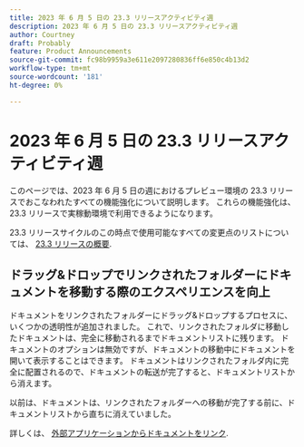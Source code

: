 ```yaml
---
title: 2023 年 6 月 5 日の 23.3 リリースアクティビティ週
description: 2023 年 6 月 5 日の 23.3 リリースアクティビティ週
author: Courtney
draft: Probably
feature: Product Announcements
source-git-commit: fc98b9959a3e611e2097280836ff6e850c4b13d2
workflow-type: tm+mt
source-wordcount: '181'
ht-degree: 0%

---
```


# 2023 年 6 月 5 日の 23.3 リリースアクティビティ週

このページでは、2023 年 6 月 5 日の週におけるプレビュー環境の 23.3 リリースでおこなわれたすべての機能強化について説明します。 これらの機能強化は、23.3 リリースで実稼動環境で利用できるようになります。

23.3 リリースサイクルのこの時点で使用可能なすべての変更点のリストについては、 [23.3 リリースの概要](/help/quicksilver/product-announcements/product-releases/23.3-release-activity/23-3-release-overview.md).

## ドラッグ&amp;ドロップでリンクされたフォルダーにドキュメントを移動する際のエクスペリエンスを向上

ドキュメントをリンクされたフォルダーにドラッグ&amp;ドロップするプロセスに、いくつかの透明性が追加されました。 これで、リンクされたフォルダに移動したドキュメントは、完全に移動されるまでドキュメントリストに残ります。 ドキュメントのオプションは無効ですが、ドキュメントの移動中にドキュメントを開いて表示することはできます。 ドキュメントはリンクされたフォルダ内に完全に配置されるので、ドキュメントの転送が完了すると、ドキュメントリストから消えます。

以前は、ドキュメントは、リンクされたフォルダーへの移動が完了する前に、ドキュメントリストから直ちに消えていました。

詳しくは、 [外部アプリケーションからドキュメントをリンク](/help/quicksilver/documents/adding-documents-to-workfront/link-documents-from-external-apps.md).



<!-- HTML you might need

Video link

[View a video demonstration of this feature](ADD URL){target=_blank}

Off-cycle note for weekly pages

>[!NOTE]
>
>Preview release: February 9, 2023; Planned Production release: February 23, 2023



-->